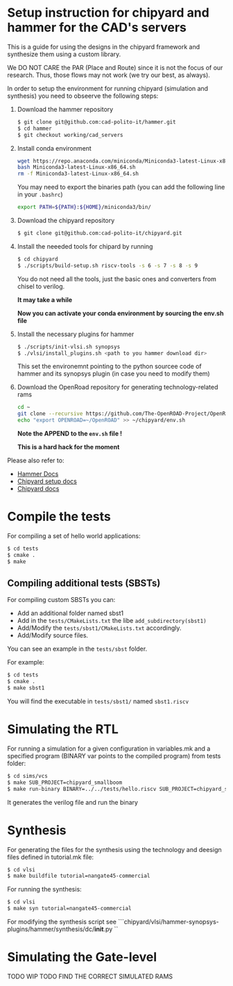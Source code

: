 # Setup instruction for chipyard and hammer for the CAD's servers
This is a guide for using the designs in the chipyard framework and synthesize them using a custom library.

We DO NOT CARE the PAR (Place and Route) since it is not the focus of our research. Thus, those flows may not work (we try our best, as always).

In order to setup the environment for running chipyard (simulation and synthesis) you need to obseerve the following steps:

1. Download the hammer repository 
    ```bash 
    $ git clone git@github.com:cad-polito-it/hammer.git
    $ cd hammer 
    $ git checkout working/cad_servers
    ```
2. Install conda environment 
    ```bash 
    wget https://repo.anaconda.com/miniconda/Miniconda3-latest-Linux-x86_64.sh
    bash Miniconda3-latest-Linux-x86_64.sh  
    rm -f Miniconda3-latest-Linux-x86_64.sh  
    ``` 
    You may need to export the binaries path (you can add the following line in your ``.bashrc``)
    ```bash
    export PATH=${PATH}:${HOME}/miniconda3/bin/                                    
    ```
3. Download the chipyard repository  
    ```bash 
    $ git clone git@github.com:cad-polito-it/chipyard.git
    ```

4. Install the neeeded tools for chipard by running 
    ```bash 
    $ cd chipyard 
    $ ./scripts/build-setup.sh riscv-tools -s 6 -s 7 -s 8 -s 9 
    ```
    You do not need all the tools, just the basic ones and converters from chisel to verilog.

    **It may take a while** 

    **Now you can activate your conda environment by sourcing the env.sh file**

5. Install the necessary plugins for hammer 
    ```bash 
    $ ./scripts/init-vlsi.sh synopsys
    $ ./vlsi/install_plugins.sh <path to you hammer download dir>
    ```
    This set the environemnt pointing to the python sourcee code of hammer and its synopsys plugin (in case you need to modify them)

6. Download the OpenRoad repository for generating technology-related rams 
    ```bash 
    cd ~
    git clone --recursive https://github.com/The-OpenROAD-Project/OpenROAD.git 
    echo "export OPENROAD=~/OpenROAD" >> ~/chipyard/env.sh
    ```
    **Note the APPEND to the ``env.sh`` file !**

    **This is a hard hack for the moment**

Please also refer to:
-   [Hammer Docs](https://hammer-vlsi.readthedocs.io/)
-   [Chipyard setup docs](https://chipyard.readthedocs.io/en/latest/Chipyard-Basics/Initial-Repo-Setup.html)
-   [Chipyard docs](https://chipyard.readthedocs.io/en/latest/index.html)

# Compile the tests
For compiling a set of hello world applications:

```bash /home/f.angione/chipyard/vlsi/generated-src/chipyard.harness.TestHarnes
$ cd tests
$ cmake .
$ make 
```


## Compiling additional tests (SBSTs)
For compiling custom SBSTs you can:
- Add an additional folder named sbst1
- Add in the ``tests/CMakeLists.txt`` the libe ``add_subdirectory(sbst1)``
- Add/Modify the ``tests/sbst1/CMakeLists.txt`` accordingly.
- Add/Modify source files.

You can see an example in the ``tests/sbst`` folder.

For example:
```bash 
$ cd tests
$ cmake .
$ make sbst1
```
You will find the executable in ``tests/sbst1/`` named ``sbst1.riscv``

# Simulating the RTL 
For running a simulation for a given configuration in variables.mk and a specified program (BINARY var points to the compiled program) from tests folder:
```bash 
$ cd sims/vcs
$ make SUB_PROJECT=chipyard_smallboom
$ make run-binary BINARY=../../tests/hello.riscv SUB_PROJECT=chipyard_smallboom
```
It generates the verilog file and run the binary 

# Synthesis 

For generating the files for the synthesis using the technology and deesign files defined in tutorial.mk file:
```bash 
$ cd vlsi
$ make buildfile tutorial=nangate45-commercial
```

For running the synthesis:
```bash 
$ cd vlsi
$ make syn tutorial=nangate45-commercial
```
For modifying the synthesis script see ```chipyard/vlsi/hammer-synopsys-plugins/hammer/synthesis/dc/__init__.py ``

# Simulating the Gate-level
TODO WIP
TODO FIND THE CORRECT SIMULATED RAMS 